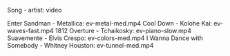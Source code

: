 Song - artist: video

Enter Sandman - Metallica: ev-metal-med.mp4
Cool Down - Kolohe Kai: ev-waves-fast.mp4
1812 Overture - Tchaikosky: ev-piano-slow.mp4
Suavemente - Elvis Crespo: ev-colors-med.mp4
I Wanna Dance with Somebody - Whitney Houston: ev-tunnel-med.mp4
